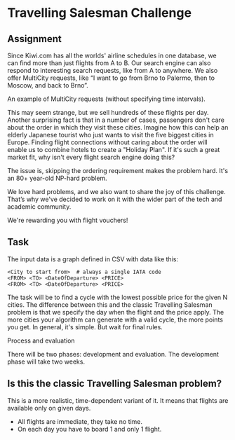 # Travelling Salesman Challenge

## Assignment

Since Kiwi.com has all the worlds' airline schedules in one database, we can find more than just flights from A to B.
Our search engine can also respond to interesting search requests, like from A to anywhere.
We also offer MultiCity requests, like “I want to go from Brno to Palermo, then to Moscow, and back to Brno”.

An example of MultiCity requests (without specifying time intervals).

This may seem strange, but we sell hundreds of these flights per day.
Another surprising fact is that in a number of cases, passengers don't care about the order in which they visit these cities.
Imagine how this can help an elderly Japanese tourist who just wants to visit the five biggest cities in Europe.
Finding flight connections without caring about the order will enable us to combine hotels to create a "Holiday Plan".
If it's such a great market fit, why isn't every flight search engine doing this?

The issue is, skipping the ordering requirement makes the problem hard. It's an 80+ year-old NP-hard problem.

We love hard problems, and we also want to share the joy of this challenge.
That’s why we've decided to work on it with the wider part of the tech and academic community.

We're rewarding you with flight vouchers!

## Task

The input data is a graph defined in CSV with data like this:

```text
<City to start from>  # always a single IATA code
<FROM> <TO> <DateOfDeparture> <PRICE>
<FROM> <TO> <DateOfDeparture> <PRICE>
```

The task will be to find a cycle with the lowest possible price for the given N cities.
The difference between this and the classic Travelling Salesman problem is that we specify the day when the flight and the price apply.
The more cities your algorithm can generate with a valid cycle, the more points you get. In general, it's simple. But wait for final rules.

Process and evaluation

There will be two phases: development and evaluation. The development phase will take two weeks.

## Is this the classic Travelling Salesman problem?

This is a more realistic, time-dependent variant of it. It means that flights are available only on given days.

- All flights are immediate, they take no time.
- On each day you have to board 1 and only 1 flight.

